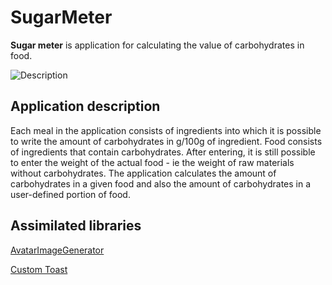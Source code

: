 SugarMeter 
====================

**Sugar meter** is application for calculating the value of carbohydrates in food.

![Description](https://bitbucket.org/jelazi/sugarmeter/src/develop/untitled.gif)

## Application description 

Each meal in the application consists of ingredients into which it is possible to write the amount of carbohydrates in g/100g of ingredient. Food consists of ingredients that contain carbohydrates. After entering, it is still possible to enter the weight of the actual food - ie the weight of raw materials without carbohydrates. The application calculates the amount of carbohydrates in a given food and also the amount of carbohydrates in a user-defined portion of food.

## Assimilated libraries

[AvatarImageGenerator](https://github.com/AmosKorir/AvatarImageGenerator)

[Custom Toast](https://www.geeksforgeeks.org/how-to-add-a-custom-styled-toast-in-android-using-kotlin/)




